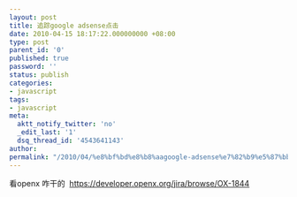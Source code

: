 ```yaml
---
layout: post
title: 追踪google adsense点击
date: 2010-04-15 18:17:22.000000000 +08:00
type: post
parent_id: '0'
published: true
password: ''
status: publish
categories:
- javascript
tags:
- javascript
meta:
  aktt_notify_twitter: 'no'
  _edit_last: '1'
  dsq_thread_id: '4543641143'
author: 
permalink: "/2010/04/%e8%bf%bd%e8%b8%aagoogle-adsense%e7%82%b9%e5%87%bb.html"
---
```

看openx 咋干的&nbsp; https://developer.openx.org/jira/browse/OX-1844

